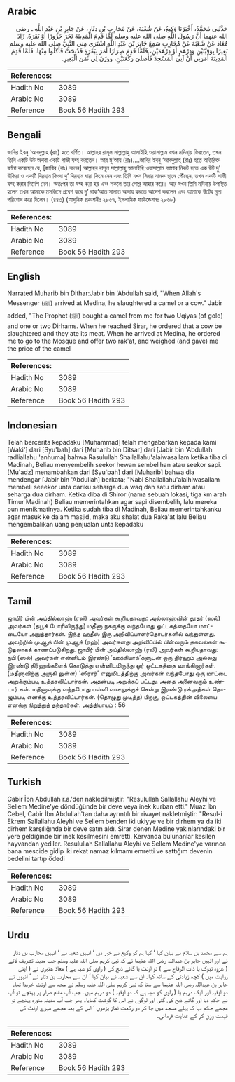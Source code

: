 ## Arabic


<div dir="rtl" lang="ar" style={{fontSize:'larger',backgroundColor:'#f8f9fa',padding:20}}>
حَدَّثَنِي مُحَمَّدٌ، أَخْبَرَنَا وَكِيعٌ، عَنْ شُعْبَةَ، عَنْ مُحَارِبِ بْنِ دِثَارٍ، عَنْ جَابِرِ بْنِ عَبْدِ اللَّهِ ـ رضى الله عنهما أَنَّ رَسُولَ اللَّهِ صلى الله عليه وسلم لَمَّا قَدِمَ الْمَدِينَةَ نَحَرَ جَزُورًا أَوْ بَقَرَةً‏.‏ زَادَ مُعَاذ عَنْ شُعْبَةَ عَنْ مُحَارِبٍ سَمِعَ جَابِرَ بْنَ عَبْدِ اللَّهِ اشْتَرَى مِنى النَّبِيُّ صلى الله عليه وسلم بَعِيرًا بِوَقِيَّتَيْنِ وَدِرْهَمٍ أَوْ دِرْهَمَيْنِ، فَلَمَّا قَدِمَ صِرَارًا أَمَرَ بِبَقَرَةٍ فَذُبِحَتْ فَأَكَلُوا مِنْهَا، فَلَمَّا قَدِمَ الْمَدِينَةَ أَمَرَنِي أَنْ آتِيَ الْمَسْجِدَ فَأُصَلىَ رَكْعَتَيْنِ، وَوَزَنَ لِي ثَمَنَ الْبَعِيرِ‏.‏
</div>
<div style={{backgroundColor:'#f8f9fa',padding:20, marginBottom: 10}}><table> <thead> <tr> <th>References:</th> <th></th> </tr> </thead> <tbody><tr><td>Hadith No</td><td>3089</td></tr><tr><td>Arabic No</td><td>3089</td></tr><tr><td>Reference</td><td>Book 56 Hadith 293</td></tr></tbody></table></div>

## Bengali


<div dir="ltr" lang="bn" style={{fontSize:'larger',backgroundColor:'#f8f9fa',padding:20}}>
জাবির ইবনু ‘আবদুল্লাহ (রাঃ) হতে বর্ণিত। আল্লাহর রাসূল সাল্লাল্লাহু আলাইহি ওয়াসাল্লাম যখন মদিনা্য় ফিরতেন, তখন তিনি একটি উট অথবা একটি গাভী যব্হ করতেন। আর মু‘আয (রাঃ)....জাবির ইবনু ‘আবদুল্লাহ্ (রাঃ) হতে অতিরিক্ত বর্ণনা করেছেন যে, [জাবির (রাঃ) বলেন] আল্লাহর রাসূল সাল্লাল্লাহু আলাইহি ওয়াসাল্লাম আমার নিকট হতে এক উট দু’ উকিয়া ও একটি দিরহাম কিংবা দু’ দিরহাম দ্বারা কিনে নেন এবং তিনি যখন সিরার নামক স্থানে পৌঁছেন, তখন একটি গাভী যব্হ করার নির্দেশ দেন। অতঃপর তা যব্হ করা হয় এবং সকলে তার গোশ্ত আহার করে। আর যখন তিনি মদিনা্য় উপস্থিত হলেন তখন আমাকে মসজিদে প্রবেশ করে দু’ রাক‘আত সালাত আদায় করতে আদেশ করলেন এবং আমাকে উটের মূল্য পরিশোধ করে দিলেন। (৪৪৩) (আধুনিক প্রকাশনীঃ ২৮৫৭, ইসলামিক ফাউন্ডেশনঃ ২৮৬৮)
</div>
<div style={{backgroundColor:'#f8f9fa',padding:20, marginBottom: 10}}><table> <thead> <tr> <th>References:</th> <th></th> </tr> </thead> <tbody><tr><td>Hadith No</td><td>3089</td></tr><tr><td>Arabic No</td><td>3089</td></tr><tr><td>Reference</td><td>Book 56 Hadith 293</td></tr></tbody></table></div>

## English


<div dir="ltr" lang="en" style={{fontSize:'larger',backgroundColor:'#f8f9fa',padding:20}}>
Narrated Muharib bin Dithar:Jabir bin 'Abdullah said, "When Allah's Messenger (ﷺ) arrived at Medina, he slaughtered a camel or a cow." Jabir added, "The Prophet (ﷺ) bought a camel from me for two Uqiyas (of gold) and one or two Dirhams. When he reached Sirar, he ordered that a cow be slaughtered and they ate its meat. When he arrived at Medina, he ordered me to go to the Mosque and offer two rak'at, and weighed (and gave) me the price of the camel
</div>
<div style={{backgroundColor:'#f8f9fa',padding:20, marginBottom: 10}}><table> <thead> <tr> <th>References:</th> <th></th> </tr> </thead> <tbody><tr><td>Hadith No</td><td>3089</td></tr><tr><td>Arabic No</td><td>3089</td></tr><tr><td>Reference</td><td>Book 56 Hadith 293</td></tr></tbody></table></div>

## Indonesian


<div dir="ltr" lang="id" style={{fontSize:'larger',backgroundColor:'#f8f9fa',padding:20}}>
Telah bercerita kepadaku [Muhammad] telah mengabarkan kepada kami [Waki'] dari [Syu'bah] dari [Muharib bin Ditsar] dari [Jabir bin 'Abdullah radliallahu 'anhuma] bahwa Rasulullah Shallallahu'alaiwasallam ketika tiba di Madinah, Beliau menyembelih seekor hewan sembelihan atau seekor sapi. [Mu'adz] menambahkan dari [Syu'bah] dari [Muharib] bahwa dia mendengar [Jabir bin 'Abdullah] berkata; "Nabi Shallallahu'alaihiwasallam membeli seeekor unta dariku seharga dua waq dan satu dirham atau seharga dua dirham. Ketika diba di Shiror (nama sebuah lokasi, tiga km arah Timur Madinah) Beliau memerintahkan agar sapi disembelih, lalu mereka pun menikmatinya. Ketika sudah tiba di Madinah, Beliau memerintahkanku agar masuk ke dalam masjid, maka aku shalat dua Raka'at lalu Beliau mengembalikan uang penjualan unta kepadaku
</div>
<div style={{backgroundColor:'#f8f9fa',padding:20, marginBottom: 10}}><table> <thead> <tr> <th>References:</th> <th></th> </tr> </thead> <tbody><tr><td>Hadith No</td><td>3089</td></tr><tr><td>Arabic No</td><td>3089</td></tr><tr><td>Reference</td><td>Book 56 Hadith 293</td></tr></tbody></table></div>

## Tamil


<div dir="ltr" lang="ta" style={{fontSize:'larger',backgroundColor:'#f8f9fa',padding:20}}>
ஜாபிர் பின் அப்தில்லாஹ் (ரலி) அவர்கள் கூறியதாவது: அல்லாஹ்வின் தூதர் (ஸல்) அவர்கள் (தபூக் போரிலிருந்து) மதீனா நகருக்கு வந்தபோது ஒட்டகத்தையோ மாட்டையோ அறுத்தார்கள். இந்த ஹதீஸ் இரு அறிவிப்பாளர்தொடர்களில் வந்துள்ளது. அவற்றில் முஆத் பின் முஆத் (ரஹ்) அவர்களது அறிவிப்பில் பின்வரும் தகவல்கள் கூடுதலாகக் காணப்படுகிறது. ஜாபிர் பின் அப்தில்லாஹ் (ரலி) அவர்கள் கூறியதாவது: நபி (ஸல்) அவர்கள் என்னிடம் இரண்டு ‘ஊக்கியாக்’களுடன் ஒரு திர்ஹம் அல்லது இரண்டு திர்ஹங்களைக் கொடுத்து என்னிடமிருந்து ஓர் ஒட்டகத்தை வாங்கினார்கள். (மதீனாவிற்கு அருகி லுள்ள) ‘ஸிரார்’ எனுமிடத்திற்கு அவர்கள் வந்தபோது ஒரு மாட்டை அறுக்கும்படி உத்தரவிட்டார்கள். அதன்படி அறுக்கப் பட்டது. அதை அனைவரும் உண்டார் கள். மதீனாவுக்கு வந்தபோது பள்ளி வாசலுக்குச் சென்று இரண்டு ரக்அத்கள் தொழும்படி எனக்கு உத்தரவிட்டார்கள். (தொழுது முடித்த) பிறகு, ஒட்டகத்தின் விலையை எனக்கு நிறுத்துத் தந்தார்கள். அத்தியாயம் : 56
</div>
<div style={{backgroundColor:'#f8f9fa',padding:20, marginBottom: 10}}><table> <thead> <tr> <th>References:</th> <th></th> </tr> </thead> <tbody><tr><td>Hadith No</td><td>3089</td></tr><tr><td>Arabic No</td><td>3089</td></tr><tr><td>Reference</td><td>Book 56 Hadith 293</td></tr></tbody></table></div>

## Turkish


<div dir="ltr" lang="tr" style={{fontSize:'larger',backgroundColor:'#f8f9fa',padding:20}}>
Cabir İbn Abdullah r.a.'den nakledilmiştir: "Resulullah Sallallahu Aleyhi ve Sellem Medine'ye döndüğünde bir deve veya inek kurban etti." Muaz İbn Cebel, Cabir İbn Abdullah'tan daha ayrıntılı bir rivayet nakletmiştir: "Resul-i Ekrem Sallallahu Aleyhi ve Sellem benden iki ukiyye ve bir dirhem ya da iki dirhem karşılığında bir deve satın aldı. Sirar denen Medine yakınlarındaki bir yere geldiğinde bir inek kesilmesini emretti. Kervanda bulunanlar kesilen hayvandan yediler. Resulullah Sallallahu Aleyhi ve Sellem Medine'ye varınca bana mescide gidip iki rekat namaz kılmamı emretti ve sattığım devenin bedelini tartıp ödedi
</div>
<div style={{backgroundColor:'#f8f9fa',padding:20, marginBottom: 10}}><table> <thead> <tr> <th>References:</th> <th></th> </tr> </thead> <tbody><tr><td>Hadith No</td><td>3089</td></tr><tr><td>Arabic No</td><td>3089</td></tr><tr><td>Reference</td><td>Book 56 Hadith 293</td></tr></tbody></table></div>

## Urdu


<div dir="rtl" lang="ur" style={{fontSize:'larger',backgroundColor:'#f8f9fa',padding:20}}>
ہم سے محمد بن سلام نے بیان کیا ‘ کہا ہم کو وکیع نے خبر دی ‘ انہیں شعبہ نے ‘ انہیں محارب بن دثار نے اور انہیں جابر بن عبداللہ رضی اللہ عنہما نے کہ نبی کریم صلی اللہ علیہ وسلم جب مدینہ تشریف لائے ( غزوہ تبوک یا ذات الرقاع سے ) تو اونٹ یا گائے ذبح کی ( راوی کو شبہ ہے ) معاذ عنبری نے ( اپنی روایت میں ) کچھ زیادتی کے ساتھ کہا۔ ان سے شعبہ نے بیان کیا ‘ ان سے محارب بن دثار نے ‘ انہوں نے جابر بن عبداللہ رضی اللہ عنہما سے سنا کہ نبی کریم صلی اللہ علیہ وسلم نے مجھ سے اونٹ خریدا تھا۔ دو اوقیہ اور ایک درہم یا ( راوی کو شبہ ہے کہ دو اوقیہ ) دو درہم میں۔ جب آپ مقام صرار پر پہنچے تو آپ نے حکم دیا اور گائے ذبح کی گئی اور لوگوں نے اس کا گوشت کھایا۔ پھر جب آپ مدینہ منورہ پہنچے تو مجھے حکم دیا کہ پہلے مسجد میں جا کر دو رکعت نماز پڑھوں ‘ اس کے بعد مجھے میرے اونٹ کی قیمت وزن کر کے عنایت فرمائی۔
</div>
<div style={{backgroundColor:'#f8f9fa',padding:20, marginBottom: 10}}><table> <thead> <tr> <th>References:</th> <th></th> </tr> </thead> <tbody><tr><td>Hadith No</td><td>3089</td></tr><tr><td>Arabic No</td><td>3089</td></tr><tr><td>Reference</td><td>Book 56 Hadith 293</td></tr></tbody></table></div>